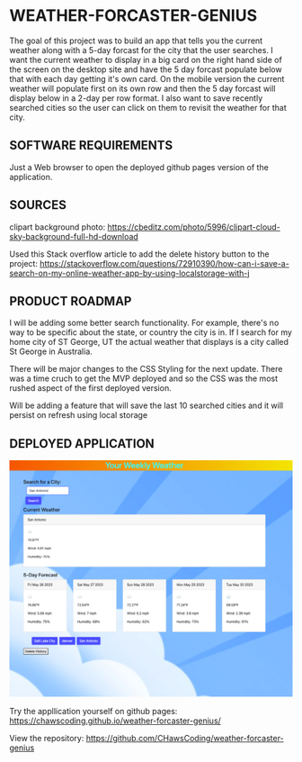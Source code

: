 # WEATHER-FORCASTER-GENIUS

The goal of this project was to build an app that tells you the current weather along with a 5-day forcast for the city that the user searches. I want the current weather to display in a big card on the right hand side of the screen on the desktop site and have the 5 day forcast populate below that with each day getting it's own card. On the mobile version the current weather will populate first on its own row and then the 5 day forcast will display below in a 2-day per row format. I also want to save recently searched cities so the user can click on them to revisit the weather for that city.

## SOFTWARE REQUIREMENTS

Just a Web browser to open the deployed github pages version of the application.

## SOURCES

clipart background photo: https://cbeditz.com/photo/5996/clipart-cloud-sky-background-full-hd-download

Used this Stack overflow article to add the delete history button to the project:
https://stackoverflow.com/questions/72910390/how-can-i-save-a-search-on-my-online-weather-app-by-using-localstorage-with-j

## PRODUCT ROADMAP 

I will be adding some better search functionality. For example, there's no way to be specific about the state, or country the city is in. If I search for my home city of ST George, UT the actual weather that displays is a city called St George in Australia. 

There will be major changes to the CSS Styling for the next update. There was a time cruch to get the MVP deployed and so the CSS was the most rushed aspect of the first deployed version. 

Will be adding a feature that will save the last 10 searched cities and it will persist on refresh using local storage

## DEPLOYED APPLICATION

![Screenshot](./develop/assets/Screen%20Shot%202023-05-25%20at%2011.26.06%20PM.png)

Try the appllication yourself on github pages:
https://chawscoding.github.io/weather-forcaster-genius/

View the repository:
https://github.com/CHawsCoding/weather-forcaster-genius
